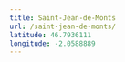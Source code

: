 ```yaml
---
title: Saint-Jean-de-Monts
url: /saint-jean-de-monts/
latitude: 46.7936111
longitude: -2.0588889
---
```

